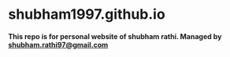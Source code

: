 # shubham1997.github.io
#### This repo is for personal website of shubham rathi. Managed by shubham.rathi97@gmail.com
